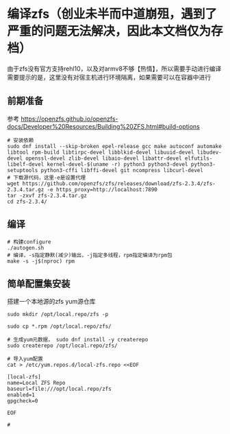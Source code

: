 # 编译zfs（创业未半而中道崩殂，遇到了严重的问题无法解决，因此本文档仅为存档）
由于zfs没有官方支持rehl10，以及对armv8不够【热情】，所以需要手动进行编译
需要提示的是，这里没有对宿主机进行环境隔离，如果需要可以在容器中进行
## 前期准备
参考 https://openzfs.github.io/openzfs-docs/Developer%20Resources/Building%20ZFS.html#build-options 
```shell
# 安装依赖
sudo dnf install --skip-broken epel-release gcc make autoconf automake libtool rpm-build libtirpc-devel libblkid-devel libuuid-devel libudev-devel openssl-devel zlib-devel libaio-devel libattr-devel elfutils-libelf-devel kernel-devel-$(uname -r) python3 python3-devel python3-setuptools python3-cffi libffi-devel git ncompress libcurl-devel
# 下载源代码，这里-e是设置代理
wget https://github.com/openzfs/zfs/releases/download/zfs-2.3.4/zfs-2.3.4.tar.gz -e https_proxy=http://localhost:7890
tar -zxvf zfs-2.3.4.tar.gz
cd zfs-2.3.4/
```

## 编译

```shell
# 构建configure
./autogen.sh
# 编译，-s指定静默(减少)输出，-j指定多线程，rpm指定编译为rpm包
make -s -j$(nproc) rpm
```

## 简单配置集安装
搭建一个本地源的zfs yum源仓库
```shell
sudo mkdir /opt/local.repo/zfs -p

sudo cp *.rpm /opt/local.repo/zfs/

# 生成yum元数据， sudo dnf install -y createrepo
sudo createrepo /opt/local.repo/zfs/

# 导入yum配置
cat > /etc/yum.repos.d/local-zfs.repo <<EOF

[local-zfs]
name=Local ZFS Repo
baseurl=file:///opt/local.repo/zfs
enabled=1
gpgcheck=0

EOF

# 

```

